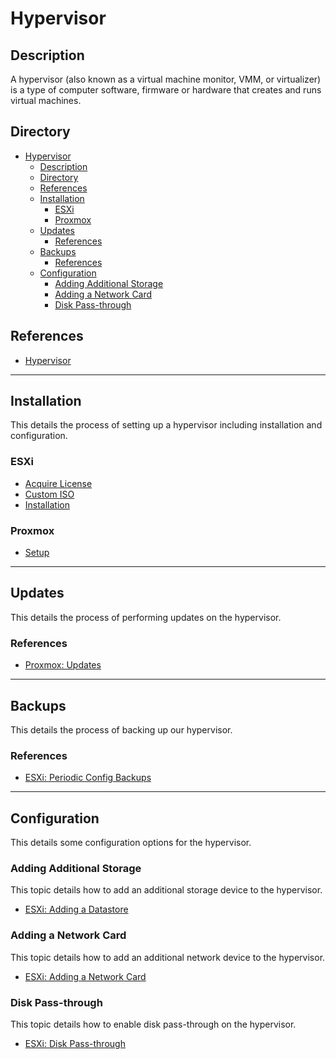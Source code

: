 # Hypervisor

## Description

A hypervisor (also known as a virtual machine monitor, VMM, or virtualizer) is a type of computer software, firmware or hardware that creates and runs virtual machines.

## Directory

- [Hypervisor](#hypervisor)
  - [Description](#description)
  - [Directory](#directory)
  - [References](#references)
  - [Installation](#installation)
    - [ESXi](#esxi)
    - [Proxmox](#proxmox)
  - [Updates](#updates)
    - [References](#references-1)
  - [Backups](#backups)
    - [References](#references-2)
  - [Configuration](#configuration)
    - [Adding Additional Storage](#adding-additional-storage)
    - [Adding a Network Card](#adding-a-network-card)
    - [Disk Pass-through](#disk-pass-through)

## References

- [Hypervisor](https://en.wikipedia.org/wiki/Hypervisor)

---

## Installation

This details the process of setting up a hypervisor including installation and configuration.

### ESXi

- [Acquire License](../topics/esxi.md#acquire-license)
- [Custom ISO](../topics/esxi.md#custom-iso)
- [Installation](../topics/esxi.md#installation)

### Proxmox

- [Setup](../topics/proxmox.md#setup)

---

## Updates

This details the process of performing updates on the hypervisor.

### References

- [Proxmox: Updates](../topics/proxmox.md#updates)

---

## Backups

This details the process of backing up our hypervisor.

### References

- [ESXi: Periodic Config Backups](../topics/esxi.md#periodic-config-backups)

---

## Configuration

This details some configuration options for the hypervisor.

### Adding Additional Storage

This topic details how to add an additional storage device to the hypervisor.

- [ESXi: Adding a Datastore](../topics/esxi.md#adding-a-datastore)

### Adding a Network Card

This topic details how to add an additional network device to the hypervisor.

- [ESXi: Adding a Network Card](../topics/esxi.md#adding-a-network-card)

### Disk Pass-through

This topic details how to enable disk pass-through on the hypervisor.

- [ESXi: Disk Pass-through](../topics/esxi.md#disk-pass-through)
